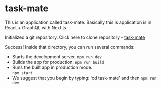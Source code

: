 # task-mate
This is an application called task-mate. Basically this is application is in React + GraphQL with Next.js


Initialized a git repository. Click here to clone repository - [task-mate](https://github.com/saurabhshcs/task-mate.git)

Success! 
Inside that directory, you can run several commands:

- Starts the development server.
  `npm run dev`
- Builds the app for production.
  `npm run build`
- Runs the built app in production mode.   
  `npm start`
- We suggest that you begin by typing:
  'cd task-mate' and then `npm run dev`
  
  
  
